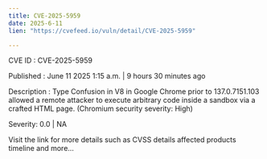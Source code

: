 ```yaml
---
title: CVE-2025-5959
date: 2025-6-11
lien: "https://cvefeed.io/vuln/detail/CVE-2025-5959"

---
```


CVE ID : CVE-2025-5959

Published :  June 11
2025
1:15 a.m. | 9 hours
30 minutes ago

Description : Type Confusion in V8 in Google Chrome prior to 137.0.7151.103 allowed a remote attacker to execute arbitrary code inside a sandbox via a crafted HTML page. (Chromium security severity: High)

Severity: 0.0 | NA

Visit the link for more details
such as CVSS details
affected products
timeline
and more...
